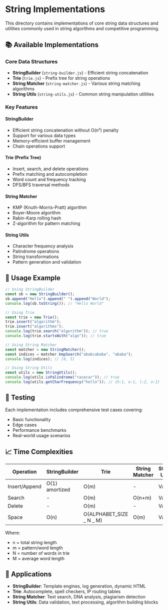 # String Implementations

This directory contains implementations of core string data structures and utilities commonly used in string algorithms and competitive programming.

## 📚 Available Implementations

### Core Data Structures

- **StringBuilder** (`string-builder.js`) - Efficient string concatenation
- **Trie** (`trie.js`) - Prefix tree for string operations
- **String Matcher** (`string-matcher.js`) - Various string matching algorithms
- **String Utils** (`string-utils.js`) - Common string manipulation utilities

### Key Features

#### StringBuilder

- Efficient string concatenation without O(n²) penalty
- Support for various data types
- Memory-efficient buffer management
- Chain operations support

#### Trie (Prefix Tree)

- Insert, search, and delete operations
- Prefix matching and autocompletion
- Word count and frequency tracking
- DFS/BFS traversal methods

#### String Matcher

- KMP (Knuth-Morris-Pratt) algorithm
- Boyer-Moore algorithm
- Rabin-Karp rolling hash
- Z-algorithm for pattern matching

#### String Utils

- Character frequency analysis
- Palindrome operations
- String transformations
- Pattern generation and validation

## 🚀 Usage Example

```javascript
// Using StringBuilder
const sb = new StringBuilder();
sb.append("Hello").append(" ").append("World");
console.log(sb.toString()); // "Hello World"

// Using Trie
const trie = new Trie();
trie.insert("algorithm");
trie.insert("algorithms");
console.log(trie.search("algorithm")); // true
console.log(trie.startsWith("algo")); // true

// Using String Matcher
const matcher = new StringMatcher();
const indices = matcher.kmpSearch("ababcababa", "ababa");
console.log(indices); // [0, 5]

// Using String Utils
const utils = new StringUtils();
console.log(utils.isPalindrome("racecar")); // true
console.log(utils.getCharFrequency("hello")); // {h:1, e:1, l:2, o:1}
```

## 🔧 Testing

Each implementation includes comprehensive test cases covering:

- Basic functionality
- Edge cases
- Performance benchmarks
- Real-world usage scenarios

## 📈 Time Complexities

| Operation     | StringBuilder  | Trie                     | String Matcher | String Utils |
| ------------- | -------------- | ------------------------ | -------------- | ------------ |
| Insert/Append | O(1) amortized | O(m)                     | -              | Varies       |
| Search        | -              | O(m)                     | O(n+m)         | Varies       |
| Delete        | -              | O(m)                     | -              | Varies       |
| Space         | O(n)           | O(ALPHABET_SIZE _ N _ M) | O(m)           | Varies       |

Where:

- n = total string length
- m = pattern/word length
- N = number of words in trie
- M = average word length

## 🎯 Applications

- **StringBuilder**: Template engines, log generation, dynamic HTML
- **Trie**: Autocomplete, spell checkers, IP routing tables
- **String Matcher**: Text search, DNA analysis, plagiarism detection
- **String Utils**: Data validation, text processing, algorithm building blocks
